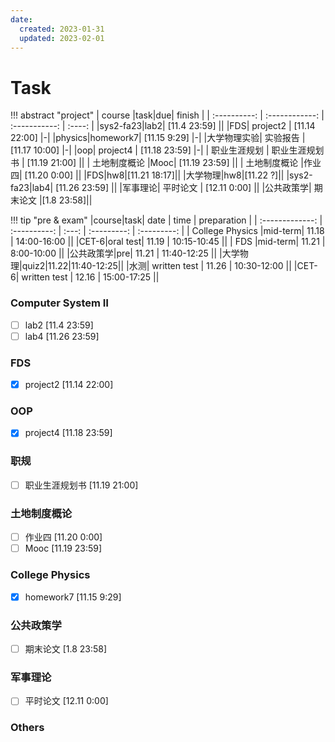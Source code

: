 ```yaml
---
date:
  created: 2023-01-31 
  updated: 2023-02-01
---
```

# Task

!!! abstract "project"
	| course |task|due| finish |
	| :----------: | :------------: | :-----------: | :----: |
	|sys2-fa23|lab2| [11.4 23:59] ||
	|FDS| project2 | [11.14 22:00] |-|
	|physics|homework7| [11.15 9:29] |-|
	|大学物理实验| 实验报告 | [11.17 10:00] |-|
	|oop| project4 | [11.18 23:59] |-|
	| 职业生涯规划 | 职业生涯规划书 | [11.19 21:00] ||
	| 土地制度概论 |Mooc| [11.19 23:59] ||
	| 土地制度概论 |作业四| [11.20 0:00] ||
	|FDS|hw8|[11.21 18:17]||
	|大学物理|hw8|[11.22 ?]||
	|sys2-fa23|lab4| [11.26 23:59] ||
	|军事理论| 平时论文 | [12.11 0:00] ||
	|公共政策学| 期末论文 |[1.8 23:58]||

!!! tip "pre & exam"
	|course|task| date | time | preparation |
	| :-------------: | :----------: | :---: | :---------: | :---------: |
	| College Physics |mid-term| 11.18 | 14:00-16:00 ||
	|CET-6|oral test| 11.19 | 10:15-10:45 ||
	| FDS |mid-term| 11.21 | 8:00-10:00 ||
	|公共政策学|pre| 11.21 | 11:40-12:25 ||
	|大学物理|quiz2|11.22|11:40-12:25||
	|水测| written test | 11.26 | 10:30-12:00 ||
	|CET-6| written test | 12.16 | 15:00-17:25 ||

### Computer System Ⅱ

- [ ] lab2 [11.4 23:59]
- [ ] lab4 [11.26 23:59]

### FDS

- [x] project2  [11.14 22:00]

### OOP

- [x] project4 [11.18 23:59]

### 职规

- [ ] 职业生涯规划书 [11.19 21:00]

### 土地制度概论

- [ ] 作业四 [11.20 0:00]
- [ ] Mooc [11.19 23:59]

### College Physics

- [x] homework7 [11.15 9:29]

### 公共政策学

- [ ] 期末论文 [1.8 23:58]

### 军事理论

- [ ] 平时论文 [12.11 0:00]

### Others
